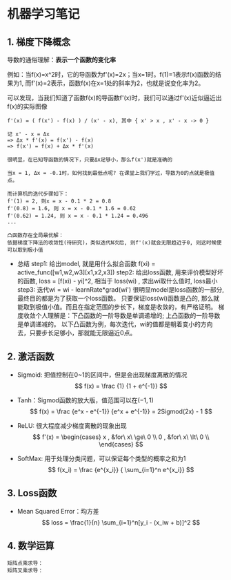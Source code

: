 
# 机器学习笔记

## 1. 梯度下降概念

导数的通俗理解：**表示一个函数的变化率**

例如：当f(x)=x^2时，它的导函数为f'(x)=2x；当x=1时。f(1)=1表示f(x)函数的结果为1, 而f'(x)=2表示，函数f(x)在x=1处的斜率为2，也就是说变化率为2。

可以发现，当我们知道了函数f(x)的导函数f'(x)时，我们可以通过f'(x)近似逼近出f(x)的实际图像

```
f'(x) = ( f(x') - f(x) ) / (x' - x), 其中 { x' > x , x' - x -> 0 }

记 x' - x = Δx
=> Δx * f'(x) = f(x') - f(x)
=> f(x') = f(x) + Δx * f'(x)

很明显，在已知导函数的情况下，只要Δx足够小，那么f(x')就是准确的

当x = 1, Δx = -0.1时，如何找到最低点呢? 在课堂上我们学过，导数为0的点就是极值点。

而计算机的迭代步骤如下：
f'(1) = 2, 则x = x - 0.1 * 2 = 0.8
f'(0.8) = 1.6, 则 x = x - 0.1 * 1.6 = 0.62
f'(0.62) = 1.24, 则 x = x - 0.1 * 1.24 = 0.496
...

凸函数存在全局最优解：
依据梯度下降法的收敛性(待研究)，类似迭代N次后, 则f'(x)就会无限趋近于0, 则这时候便可以取到极小值

```

+ 总结
step1: 给出model, 就是用什么拟合函数 f(xi) = active_func([w1,w2,w3][x1,x2,x3])
step2: 给出loss函数, 用来评价模型好坏的函数, loss = [f(xi) - yi]^2, 相当于 loss(wi) , 求出wi取什么值时, loss最小
step3: 迭代wi = wi - learnRate*grad(wi')
很明显model是loss函数的一部分, 最终目的都是为了获取一个loss函数。
只要保证loss(wi)函数是凸的, 那么就能取到极值小值。而且在指定范围的步长下，梯度是收敛的，有严格证明。
梯度收敛个人理解是：下凸函数的一阶导数是单调递增的; 上凸函数的一阶导数是单调递减的。
以下凸函数为例，每次迭代，wi的值都是朝着变小的方向去，只要步长足够小，那就能无限逼近0点。

## 2. 激活函数


+ Sigmoid: 把值控制在0~1的区间中，但是会出现梯度离散的情况 
$$ f(x) = \frac {1} {1 + e^{-1}} $$


+ Tanh：Sigmod函数的放大版，值范围可以在$(-1, 1)$
$$ f(x) = \frac {e^x - e^{-1}} {e^x + e^{-1}} = 2Sigmod(2x) - 1 $$

+ ReLU: 很大程度减少梯度离散的现象出现
$$ 
f'(x) = \begin{cases}  
x , &for\ x\ \ge\ 0  \\
0 , &for\ x\ \lt\ 0 \\
\end{cases}
$$

+ SoftMax: 用于处理分类问题，可以保证每个类型的概率之和为1
$$ f(x_i) = \frac {e^{x_i}} { \sum_{i=1}^n e^{x_i}} $$

## 3. Loss函数

+ Mean Squared Error：均方差
$$ loss = \frac{1}{n} \sum_{i=1}^n[y_i - (x_iw + b)]^2 $$

## 4. 数学运算

```
矩阵点乘求导：
矩阵叉乘求导：
```